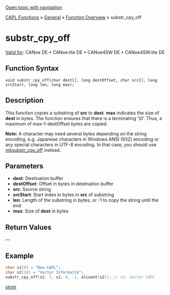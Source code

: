 [Open topic with navigation](../../../../../CANoeDEFamily.htm#Topics/CAPLFunctions/Other/Functions/CAPLfunctionSubStrCpyOff.md)

[CAPL Functions](../../CAPLfunctions.md) » [General](../CAPLGeneralStartPage.md) » [Function Overview](../CAPLfunctionsGeneralOverview.md) » substr_cpy_off

# substr_cpy_off

[Valid for](../../../Shared/FeatureAvailability.md): CANoe DE • CANoe:lite DE • CANoe4SW DE • CANoe4SW:lite DE

## Function Syntax

```
void substr_cpy_off(char dest[], long destOffset, char src[], long srcStart, long len, long max);
```

## Description

This function copies a substring of **src** to **dest**. **max** indicates the size of **dest** in bytes. The function ensures that there is a terminating ‘\0’. Thus, a maximum of max-1-destOffset bytes are copied.

**Note:** A character may need several bytes depending on the string encoding, e.g. Japanese characters in Windows ANSI (932) encoding or any special characters in UTF-8 encoding. In that case, you should use [mbsubstr_cpy_off](CAPLfunctionMbSubStrCpy.md) instead.

## Parameters

- **dest**: Destination buffer
- **destOffset**: Offset in bytes in destination buffer
- **src**: Source string
- **srcStart**: Start index in bytes in **src** of substring
- **len**: Length of the substring in bytes, or -1 to copy the string until the end
- **max**: Size of **dest** in bytes

## Return Values

—

## Example

```c
char s1[9] = "New CAPL";
char s2[18] = "Vector Informatik";
substr_cpy_off(s2, 7, s1, 4, -1, elcount(s2)); // s2: Vector CAPL
```

[strstr](CAPLfunctionStrStr.md)
